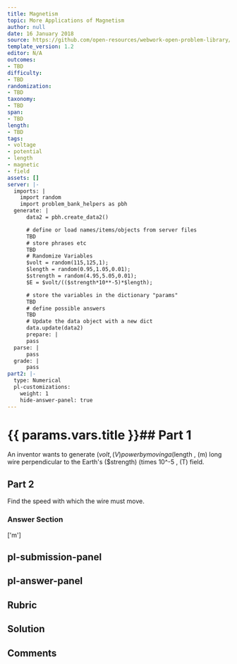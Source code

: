 ```yaml
---
title: Magnetism
topic: More Applications of Magnetism
author: null
date: 16 January 2018
source: https://github.com/open-resources/webwork-open-problem-library/tree/master/Contrib/BrockPhysics/College_Physics_Urone/22.Magnetism/22-11.More_Applications_of_Magnetism/NU_U17_22_11_030.pg
template_version: 1.2
editor: N/A
outcomes:
- TBD
difficulty:
- TBD
randomization:
- TBD
taxonomy:
- TBD
span:
- TBD
length:
- TBD
tags:
- voltage
- potential
- length
- magnetic
- field
assets: []
server: |-
  imports: |
    import random
    import problem_bank_helpers as pbh
  generate: |
      data2 = pbh.create_data2()

      # define or load names/items/objects from server files
      TBD
      # store phrases etc
      TBD
      # Randomize Variables
      $volt = random(115,125,1);
      $length = random(0.95,1.05,0.01);
      $strength = random(4.95,5.05,0.01);
      $E = $volt/(($strength*10**-5)*$length);

      # store the variables in the dictionary "params"
      TBD
      # define possible answers
      TBD
      # Update the data object with a new dict
      data.update(data2)
      prepare: |
      pass
  parse: |
      pass
  grade: |
      pass
part2: |-
  type: Numerical
  pl-customizations:
    weight: 1
    hide-answer-panel: true
---
```


# {{ params.vars.title }}## Part 1 
An inventor wants to generate ($volt , (V) power by moving a ($length , (m) long wire perpendicular to the Earth's ($strength) (times 10^-5 , (T) field. 
## Part 2 
Find the speed with which the wire must move. 


### Answer Section 
['m']

## pl-submission-panel 


## pl-answer-panel 


## Rubric 


## Solution 


## Comments 



